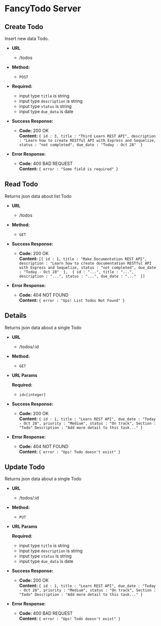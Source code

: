 # FancyTodo Server


**Create Todo**
----
  Insert new data Todo.

* **URL**

  - /todos

* **Method:**

   - `POST`

*   **Required:**
 
      - input type `title` is string
      - input type `description` is string
      - input type `status` is string
      - input type `due_data` is date

* **Success Response:**

  * **Code:** 200 OK <br />
    **Content:** `{ id : 3, title : "Third Learn REST API", description : "Learn how to create RESTful API with Express and Sequelize, status : "not completed", due_date : "Today - Oct 28" 
     }`
 
* **Error Response:**

  * **Code:** 400 BAD REQUEST <br />
    **Content:** `{ error : "Some field is required" }`


**Read Todo**
----
  Returns json data about list Todo

* **URL**

  - /todos

* **Method:**
  
  - `GET` 

* **Success Response:**

  * **Code:** 200 OK<br />
    **Content:** ```[{ id : 1, title : "Make Documentation REST API", description : "Learn how to create documentation RESTful API with Express and Sequelize, status : "not completed", due_date : "Today - Oct 28" 
     }, 
     { id : "...", title : "...", description : "...", status : "...", due_date : "..." 
     }]```
 
* **Error Response:**

  * **Code:** 404 NOT FOUND <br />
    **Content:** `{ error : "Ups! List Todos Not Found" }`




**Details**
----
  Returns json data about a single Todo

* **URL**

  - /todos/:id

* **Method:**

  - `GET`
  
*  **URL Params**

   **Required:**
 
   - `id=[integer]`


* **Success Response:**

  * **Code:** 200 OK <br />
    **Content:** `{ id : 1, title : "Learn REST API", due_date : "Today - Oct 28", priority : "Medium", status : "On track", Section : "Todo" Description : "Add more detail to this task..." }`
 
* **Error Response:**

  * **Code:** 404 NOT FOUND <br />
    **Content:** `{ error : "Ups! Todo doesn't exist" }`



**Update Todo**
----
  Returns json data about a single Todo

* **URL**

  - /todos/:id

* **Method:**

  - `PUT`
  
*  **URL Params**

   **Required:**
 
   - input type `title` is string
   - input type `description` is string
   - input type `status` is string
   - input type `due_data` is date

* **Success Response:**

  * **Code:** 200 OK <br />
    **Content:** `{ id : 1, title : "Learn REST API", due_date : "Today - Oct 28", priority : "Medium", status : "On track", Section : "Todo" Description : "Add more detail to this task..." }`
 
* **Error Response:**

  * **Code:** 400 BAD REQUEST <br />
    **Content:** `{ error : "Ups! Todo doesn't exist" }`




















